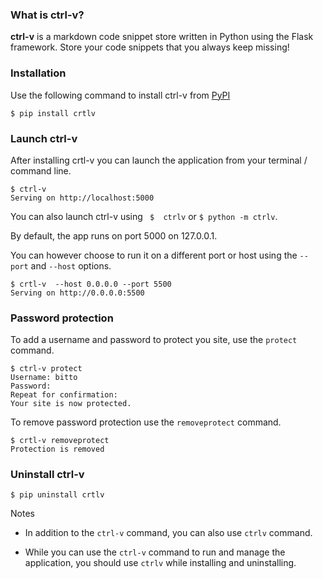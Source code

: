 ### What is ctrl-v?
**ctrl-v** is a markdown code snippet store written in Python using the Flask framework.  Store your code snippets that you always keep missing!

### Installation
Use the following command to install ctrl-v from [PyPI][1] 

    $ pip install crtlv

### Launch ctrl-v

After installing crtl-v you can launch the application from your terminal / command line. 

    $ ctrl-v
    Serving on http://localhost:5000

You can also launch ctrl-v using   ` $  ctrlv`  or  `$ python -m ctrlv`.

By default, the app runs on port  5000 on 127.0.0.1. 

You can however choose to run it on a different port or host using the `--port` and `--host` options.

    $ crtl-v  --host 0.0.0.0 --port 5500
    Serving on http://0.0.0.0:5500

### Password protection

To add a username and password to protect you site, use the `protect` command.

    $ ctrl-v protect
    Username: bitto
    Password: 
    Repeat for confirmation: 
    Your site is now protected.

To remove password protection use the `removeprotect` command.

    $ crtl-v removeprotect
    Protection is removed

### Uninstall ctrl-v

    $ pip uninstall crtlv

Notes

- In addition to the `ctrl-v` command, you can also use `ctrlv` command.
- While you can use the `ctrl-v` command to run and manage the application, you should use `ctrlv` while installing and uninstalling.

  [1]: https://pypi.org/